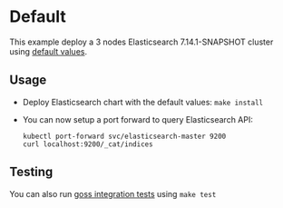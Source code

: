# Default

This example deploy a 3 nodes Elasticsearch 7.14.1-SNAPSHOT cluster using
[default values][].


## Usage

* Deploy Elasticsearch chart with the default values: `make install`

* You can now setup a port forward to query Elasticsearch API:

  ```
  kubectl port-forward svc/elasticsearch-master 9200
  curl localhost:9200/_cat/indices
  ```


## Testing

You can also run [goss integration tests][] using `make test`


[goss integration tests]: https://github.com/elastic/helm-charts/tree/7.14/elasticsearch/examples/default/test/goss.yaml
[default values]: https://github.com/elastic/helm-charts/tree/7.14/elasticsearch/values.yaml
